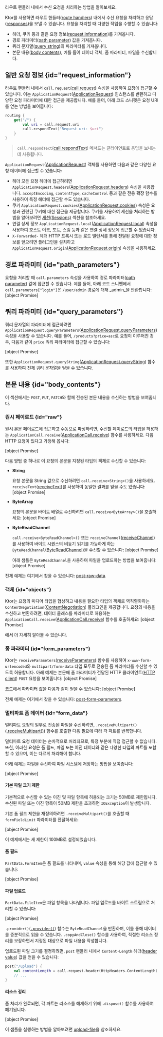 [//]: # (title: 요청 처리)

<show-structure for="chapter" depth="3"/>

<link-summary>라우트 핸들러 내에서 수신 요청을 처리하는 방법을 알아보세요.</link-summary>

Ktor를 사용하면 라우트 핸들러([route handlers](server-routing.md#define_route)) 내에서 수신 요청을 처리하고 응답([responses](server-responses.md))을 보낼 수 있습니다. 요청을 처리할 때 다양한 작업을 수행할 수 있습니다:
* 헤더, 쿠키 등과 같은 요청 정보([request information](#request_information))를 가져옵니다.
* 경로 파라미터([path parameter](#path_parameters)) 값을 가져옵니다.
* 쿼리 문자열([query string](#query_parameters))의 파라미터를 가져옵니다.
* 본문 내용([body contents](#body_contents)), 예를 들어 데이터 객체, 폼 파라미터, 파일을 수신합니다.

## 일반 요청 정보 {id="request_information"}
라우트 핸들러 내에서 `call.request`([call.request](https://api.ktor.io/ktor-server/ktor-server-core/io.ktor.server.application/-application-call/request.html)) 속성을 사용하여 요청에 접근할 수 있습니다. 이는 `ApplicationRequest`([ApplicationRequest](https://api.ktor.io/ktor-server/ktor-server-core/io.ktor.server.request/-application-request/index.html)) 인스턴스를 반환하고 다양한 요청 파라미터에 대한 접근을 제공합니다. 예를 들어, 아래 코드 스니펫은 요청 URI를 얻는 방법을 보여줍니다:
```kotlin
routing {
    get("/") {
        val uri = call.request.uri
        call.respondText("Request uri: $uri")
    }
}
```
> `call.respondText`([call.respondText](server-responses.md#plain-text)) 메서드는 클라이언트로 응답을 보내는 데 사용됩니다.

`ApplicationRequest`([ApplicationRequest](https://api.ktor.io/ktor-server/ktor-server-core/io.ktor.server.request/-application-request/index.html)) 객체를 사용하면 다음과 같은 다양한 요청 데이터에 접근할 수 있습니다:
* 헤더
  모든 요청 헤더에 접근하려면 `ApplicationRequest.headers`([ApplicationRequest.headers](https://api.ktor.io/ktor-server/ktor-server-core/io.ktor.server.request/-application-request/headers.html)) 속성을 사용합니다. `acceptEncoding`, `contentType`, `cacheControl` 등과 같은 전용 확장 함수를 사용하여 특정 헤더에 접근할 수도 있습니다.
* 쿠키
  `ApplicationRequest.cookies`([ApplicationRequest.cookies](https://api.ktor.io/ktor-server/ktor-server-core/io.ktor.server.request/-application-request/cookies.html)) 속성은 요청과 관련된 쿠키에 대한 접근을 제공합니다. 쿠키를 사용하여 세션을 처리하는 방법을 알아보려면 [세션(Sessions)](server-sessions.md) 섹션을 참조하세요.
* 연결 상세 정보
  `ApplicationRequest.local`([ApplicationRequest.local](https://api.ktor.io/ktor-server/ktor-server-core/io.ktor.server.request/-application-request/local.html)) 속성을 사용하여 호스트 이름, 포트, 스킴 등과 같은 연결 상세 정보에 접근할 수 있습니다.
* `X-Forwarded-` 헤더
  HTTP 프록시 또는 로드 밸런서를 통해 전달된 요청에 대한 정보를 얻으려면 [](server-forward-headers.md) 플러그인을 설치하고 `ApplicationRequest.origin`([ApplicationRequest.origin](https://api.ktor.io/ktor-server/ktor-server-core/io.ktor.server.plugins/origin.html)) 속성을 사용하세요.

## 경로 파라미터 {id="path_parameters"}
요청을 처리할 때 `call.parameters` 속성을 사용하여 경로 파라미터([path parameter](server-routing.md#path_parameter)) 값에 접근할 수 있습니다. 예를 들어, 아래 코드 스니펫에서 `call.parameters["login"]`은 `/user/admin` 경로에 대해 _admin_을 반환합니다:
[object Promise]

## 쿼리 파라미터 {id="query_parameters"}

<emphasis tooltip="query_string">쿼리 문자열</emphasis>의 파라미터에 접근하려면 `ApplicationRequest.queryParameters`([ApplicationRequest.queryParameters](https://api.ktor.io/ktor-server/ktor-server-core/io.ktor.server.request/query-parameters.html)) 속성을 사용할 수 있습니다. 예를 들어, `/products?price=asc`로 요청이 이루어진 경우, 다음과 같이 `price` 쿼리 파라미터에 접근할 수 있습니다:

[object Promise]

또한 `ApplicationRequest.queryString`([ApplicationRequest.queryString](https://api.ktor.io/ktor-server/ktor-server-core/io.ktor.server.request/query-string.html)) 함수를 사용하여 전체 쿼리 문자열을 얻을 수 있습니다.

## 본문 내용 {id="body_contents"}
이 섹션에서는 `POST`, `PUT`, `PATCH`와 함께 전송된 본문 내용을 수신하는 방법을 보여줍니다.

### 원시 페이로드 {id="raw"}

원시 본문 페이로드에 접근하고 수동으로 파싱하려면, 수신할 페이로드의 타입을 허용하는 `ApplicationCall.receive`([ApplicationCall.receive](https://api.ktor.io/ktor-server/ktor-server-core/io.ktor.server.request/receive.html)) 함수를 사용하세요.
다음 HTTP 요청이 있다고 가정해 봅시다:

[object Promise]

다음 방법 중 하나로 이 요청의 본문을 지정된 타입의 객체로 수신할 수 있습니다:

- **String**

   요청 본문을 String 값으로 수신하려면 `call.receive<String>()`을 사용하세요.
   `receiveText`([receiveText](https://api.ktor.io/ktor-server/ktor-server-core/io.ktor.server.request/receive-text.html))를 사용하여 동일한 결과를 얻을 수도 있습니다:
   [object Promise]
- **ByteArray**

   요청의 본문을 바이트 배열로 수신하려면 `call.receive<ByteArray>()`을 호출하세요:
   [object Promise]
- **ByteReadChannel**

   `call.receive<ByteReadChannel>()` 또는 `receiveChannel`([receiveChannel](https://api.ktor.io/ktor-server/ktor-server-core/io.ktor.server.request/receive-channel.html))를 사용하여 바이트 시퀀스의 비동기 읽기를 가능하게 하는 `ByteReadChannel`([ByteReadChannel](https://api.ktor.io/ktor-io/io.ktor.utils.io/-byte-read-channel/index.html))을 수신할 수 있습니다:
   [object Promise]

   아래 샘플은 `ByteReadChannel`을 사용하여 파일을 업로드하는 방법을 보여줍니다:
   [object Promise]

전체 예제는 여기에서 찾을 수 있습니다: [post-raw-data](https://github.com/ktorio/ktor-documentation/tree/%ktor_version%/codeSnippets/snippets/post-raw-data).

### 객체 {id="objects"}
Ktor는 요청의 미디어 타입을 협상하고 내용을 필요한 타입의 객체로 역직렬화하는 `ContentNegotiation`([ContentNegotiation](server-serialization.md)) 플러그인을 제공합니다. 요청의 내용을 수신하고 변환하려면, 데이터 클래스를 파라미터로 허용하는 `ApplicationCall.receive`([ApplicationCall.receive](https://api.ktor.io/ktor-server/ktor-server-core/io.ktor.server.request/receive.html)) 함수를 호출하세요:
[object Promise]

[](server-serialization.md)에서 더 자세히 알아볼 수 있습니다.

### 폼 파라미터 {id="form_parameters"}
Ktor는 `receiveParameters`([receiveParameters](https://api.ktor.io/ktor-server/ktor-server-core/io.ktor.server.request/receive-parameters.html)) 함수를 사용하여 `x-www-form-urlencoded`와 `multipart/form-data` 타입 모두로 전송된 폼 파라미터를 수신할 수 있도록 허용합니다. 아래 예제는 본문에 폼 파라미터가 전달된 HTTP 클라이언트([HTTP client](https://www.jetbrains.com/help/idea/http-client-in-product-code-editor.html)) `POST` 요청을 보여줍니다:
[object Promise]

코드에서 파라미터 값을 다음과 같이 얻을 수 있습니다:
[object Promise]

전체 예제는 여기에서 찾을 수 있습니다: [post-form-parameters](https://github.com/ktorio/ktor-documentation/tree/%ktor_version%/codeSnippets/snippets/post-form-parameters).

### 멀티파트 폼 데이터 {id="form_data"}

멀티파트 요청의 일부로 전송된 파일을 수신하려면,
`.receiveMultipart()`([.receiveMultipart()](https://api.ktor.io/ktor-server/ktor-server-core/io.ktor.server.request/receive-multipart.html))
함수를 호출한 다음 필요에 따라 각 파트를 반복합니다.

멀티파트 요청 데이터는 순차적으로 처리되므로, 특정 부분에 직접 접근할 수 없습니다. 또한,
이러한 요청은 폼 필드, 파일 또는 이진 데이터와 같은 다양한 타입의 파트를 포함할 수 있으며, 이는
다르게 처리해야 합니다.

아래 예제는 파일을 수신하여 파일 시스템에 저장하는 방법을 보여줍니다:

[object Promise]

#### 기본 파일 크기 제한

기본적으로 수신할 수 있는 이진 및 파일 항목에 허용되는 크기는 50MB로 제한됩니다. 수신된 파일
또는 이진 항목이 50MB 제한을 초과하면 `IOException`이 발생합니다.

기본 폼 필드 제한을 재정의하려면 `.receiveMultipart()`를 호출할 때 `formFieldLimit` 파라미터를 전달하세요:

[object Promise]

이 예제에서는 새 제한이 100MB로 설정되었습니다.

#### 폼 필드

`PartData.FormItem`은 폼 필드를 나타내며, `value` 속성을 통해 해당 값에 접근할 수 있습니다:

[object Promise]

#### 파일 업로드

`PartData.FileItem`은 파일 항목을 나타냅니다. 파일 업로드를 바이트 스트림으로 처리할 수 있습니다:

[object Promise]

`.provider()`([`.provider()`](https://api.ktor.io/ktor-http/io.ktor.http.content/-part-data/-file-item/provider.html))
함수는 `ByteReadChannel`을 반환하며, 이를 통해 데이터를 증분적으로 읽을 수 있습니다.
`.copyAndClose()` 함수를 사용하여, 적절한 리소스 정리를 보장하면서 지정된 대상으로 파일 내용을 작성합니다.

업로드된 파일 크기를 결정하려면, `post` 핸들러 내에서 `Content-Length` 헤더([header value](#request_information)) 값을 얻을 수 있습니다:

```kotlin
post("/upload") {
    val contentLength = call.request.header(HttpHeaders.ContentLength)
    // ...
}
```

#### 리소스 정리

폼 처리가 완료되면, 각 파트는 리소스를 해제하기 위해 `.dispose()` 함수를 사용하여 폐기됩니다.

[object Promise]

이 샘플을 실행하는 방법을 알아보려면
[upload-file](https://github.com/ktorio/ktor-documentation/tree/%ktor_version%/codeSnippets/snippets/upload-file)을 참조하세요.